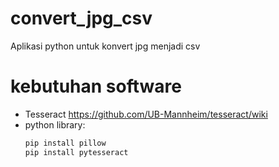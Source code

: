 # convert_jpg_csv
Aplikasi python untuk konvert jpg menjadi csv

# kebutuhan software
- Tesseract
  https://github.com/UB-Mannheim/tesseract/wiki
- python library:
  ```python
  pip install pillow
  pip install pytesseract
  ```
  
